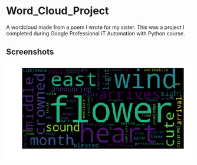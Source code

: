 # Word_Cloud_Project
A wordcloud made from a poem I wrote for my sister. This was a project I completed during Google Professional IT Automation with Python course.

## Screenshots

<p align="center">
    <img width="600" src="https://github.com/FarhanSyed23/Word_Cloud_Project/blob/main/Screenshot/A%20flower%20in%20the%20shape%20of%20a%20star.png" alt="WordCloud">
</p>
